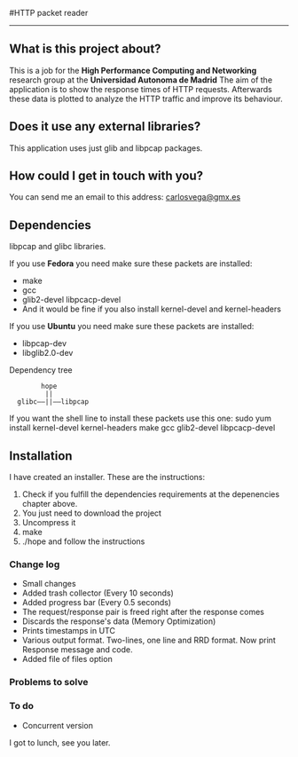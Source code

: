 #HTTP packet reader   
***    
## What is this project about?

This is a job for the **High Performance Computing and Networking** research group at the **Universidad Autonoma de Madrid**
The aim of the application is to show the response times of HTTP requests.
Afterwards these data is plotted to analyze the HTTP traffic and improve its behaviour.

## Does it use any external libraries?
This application uses just glib and libpcap packages.

## How could I get in touch with you?
You can send me an email to this address: carlosvega@gmx.es

## Dependencies

libpcap and glibc libraries.

If you use __Fedora__ you need make sure these packets are installed:
- make
- gcc
- glib2-devel libpcacp-devel
- And it would be fine if you also install kernel-devel and kernel-headers

If you use __Ubuntu__ you need make sure these packets are installed:
- libpcap-dev
- libglib2.0-dev
 
Dependency tree

            hope
             ||
      glibc——||——libpcap
                   
If you want the shell line to install these packets use this one:
sudo yum install kernel-devel kernel-headers make gcc glib2-devel libpcacp-devel

## Installation
I have created an installer. These are the instructions:

1. Check if you fulfill the dependencies requirements at the depenencies chapter above.
2. You just need to download the project
3. Uncompress it
4. make
5. ./hope and follow the instructions


### Change log
 - Small changes
 - Added trash collector (Every 10 seconds)
 - Added progress bar (Every 0.5 seconds)
 - The request/response pair is freed right after the response comes
 - Discards the response's data (Memory Optimization)
 - Prints timestamps in UTC
 - Various output format. Two-lines, one line and RRD format. Now print Response message and code.
 - Added file of files option

### Problems to solve


### To do

 - Concurrent version

I got to lunch, see you later.
